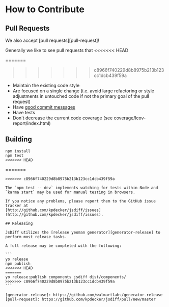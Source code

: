 # How to Contribute

## Pull Requests

We also accept [pull requests][pull-request]!

Generally we like to see pull requests that
<<<<<<< HEAD

=======
>>>>>>> c8966f740229d8b8975b213b123cc1dcb439f59a
- Maintain the existing code style
- Are focused on a single change (i.e. avoid large refactoring or style adjustments in untouched code if not the primary goal of the pull request)
- Have [good commit messages](http://tbaggery.com/2008/04/19/a-note-about-git-commit-messages.html)
- Have tests
- Don't decrease the current code coverage (see coverage/lcov-report/index.html)

## Building

```
npm install
npm test
<<<<<<< HEAD
```
=======
````
>>>>>>> c8966f740229d8b8975b213b123cc1dcb439f59a

The `npm test -- dev` implements watching for tests within Node and `karma start` may be used for manual testing in browsers.

If you notice any problems, please report them to the GitHub issue tracker at
[http://github.com/kpdecker/jsdiff/issues](http://github.com/kpdecker/jsdiff/issues).

## Releasing

JsDiff utilizes the [release yeoman generator][generator-release] to perform most release tasks.

A full release may be completed with the following:

```
yo release
npm publish
<<<<<<< HEAD
=======
yo release:publish components jsdiff dist/components/
>>>>>>> c8966f740229d8b8975b213b123cc1dcb439f59a
```

[generator-release]: https://github.com/walmartlabs/generator-release
[pull-request]: https://github.com/kpdecker/jsdiff/pull/new/master
